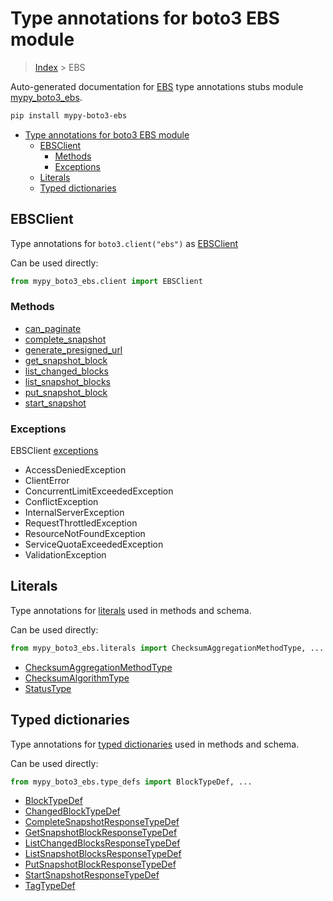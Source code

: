 # Type annotations for boto3 EBS module

> [Index](..) > EBS

Auto-generated documentation for
[EBS](https://boto3.amazonaws.com/v1/documentation/api/latest/reference/services/ebs.html#EBS)
type annotations stubs module
[mypy_boto3_ebs](https://pypi.org/project/mypy-boto3-ebs/).

```bash
pip install mypy-boto3-ebs
```

- [Type annotations for boto3 EBS module](#type-annotations-for-boto3-ebs-module)
  - [EBSClient](#ebsclient)
    - [Methods](#methods)
    - [Exceptions](#exceptions)
  - [Literals](#literals)
  - [Typed dictionaries](#typed-dictionaries)

## EBSClient

Type annotations for `boto3.client("ebs")` as [EBSClient](./client.md)

Can be used directly:

```python
from mypy_boto3_ebs.client import EBSClient
```

### Methods

- [can_paginate](./client.md#can_paginate)
- [complete_snapshot](./client.md#complete_snapshot)
- [generate_presigned_url](./client.md#generate_presigned_url)
- [get_snapshot_block](./client.md#get_snapshot_block)
- [list_changed_blocks](./client.md#list_changed_blocks)
- [list_snapshot_blocks](./client.md#list_snapshot_blocks)
- [put_snapshot_block](./client.md#put_snapshot_block)
- [start_snapshot](./client.md#start_snapshot)

### Exceptions

EBSClient [exceptions](./client.md#exceptions)

- AccessDeniedException
- ClientError
- ConcurrentLimitExceededException
- ConflictException
- InternalServerException
- RequestThrottledException
- ResourceNotFoundException
- ServiceQuotaExceededException
- ValidationException

## Literals

Type annotations for [literals](./literals.md) used in methods and schema.

Can be used directly:

```python
from mypy_boto3_ebs.literals import ChecksumAggregationMethodType, ...
```

- [ChecksumAggregationMethodType](./literals.md#checksumaggregationmethodtype)
- [ChecksumAlgorithmType](./literals.md#checksumalgorithmtype)
- [StatusType](./literals.md#statustype)

## Typed dictionaries

Type annotations for [typed dictionaries](./type_defs.md) used in methods and
schema.

Can be used directly:

```python
from mypy_boto3_ebs.type_defs import BlockTypeDef, ...
```

- [BlockTypeDef](./type_defs.md#blocktypedef)
- [ChangedBlockTypeDef](./type_defs.md#changedblocktypedef)
- [CompleteSnapshotResponseTypeDef](./type_defs.md#completesnapshotresponsetypedef)
- [GetSnapshotBlockResponseTypeDef](./type_defs.md#getsnapshotblockresponsetypedef)
- [ListChangedBlocksResponseTypeDef](./type_defs.md#listchangedblocksresponsetypedef)
- [ListSnapshotBlocksResponseTypeDef](./type_defs.md#listsnapshotblocksresponsetypedef)
- [PutSnapshotBlockResponseTypeDef](./type_defs.md#putsnapshotblockresponsetypedef)
- [StartSnapshotResponseTypeDef](./type_defs.md#startsnapshotresponsetypedef)
- [TagTypeDef](./type_defs.md#tagtypedef)
